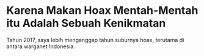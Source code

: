 # Karena Makan Hoax Mentah-Mentah itu Adalah Sebuah Kenikmatan

Tahun 2017, saya lebih menganggap tahun suburnya hoax, terutama di antara warganet Indonesia.
